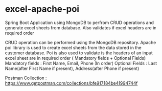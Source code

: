 # excel-apache-poi
Spring Boot Application using MongoDB to perfrom CRUD operations and generate excel sheets from database. Also validates if excel headers are in required order

CRUD operation can be performed using the MongoDB repository.
Apache poi library is used to create excel sheets from the data stored in the customer database.
Poi is also used to validate is the headers of an input excel sheet are in required order ( Mandatory fields + Optional Fields)
Mandatory fields : First Name, Email, Phone (In order)
Optional Fields : Last Name(after First Name if present), Address(after Phone if present)

Postman Collection : https://www.getpostman.com/collections/bfe917184be41994744f
